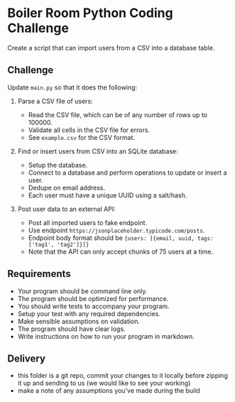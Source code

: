# Boiler Room Python Coding Challenge

Create a script that can import users from a CSV into a database table.

## Challenge

Update `main.py` so that it does the following:

1. Parse a CSV file of users:
   - Read the CSV file, which can be of any number of rows up to 100000.
   - Validate all cells in the CSV file for errors.
   - See `example.csv` for the CSV format.

2. Find or insert users from CSV into an SQLite database:
   - Setup the database.
   - Connect to a database and perform operations to update or insert a user.
   - Dedupe on email address.
   - Each user must have a unique UUID using a salt/hash.

3. Post user data to an external API:
   - Post all imported users to fake endpoint.
   - Use endpoint `https://jsonplaceholder.typicode.com/posts`.
   - Endpoint body format should be `{users: [{email, uuid, tags: ['tag1', 'tag2']}]}`
   - Note that the API can only accept chunks of 75 users at a time.

## Requirements
- Your program should be command line only.
- The program should be optimized for performance.
- You should write tests to accompany your program.
- Setup your test with any required dependencies.
- Make sensible assumptions on validation.
- The program should have clear logs.
- Write instructions on how to run your program in markdown.

## Delivery
- this folder is a git repo, commit your changes to it locally before zipping it up and sending to us (we would like to see your working)
- make a note of any assumptions you've made during the build
